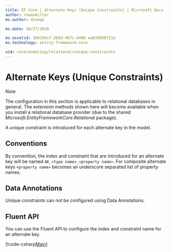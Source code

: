 ```yaml
---
title: EF Core | Alternate Keys (Unique Constraints) | Microsoft Docs
author: rowanmiller
ms.author: divega

ms.date: 10/27/2016

ms.assetid: 3d419dcf-2b5d-467c-b408-ea03d830721a
ms.technology: entity-framework-core

uid: core/modeling/relational/unique-constraints
---
```

# Alternate Keys (Unique Constraints)

> [!NOTE]
> The configuration in this section is applicable to relational databases in general. The extension methods shown here will become available when you install a relational database provider (due to the shared *Microsoft.EntityFrameworkCore.Relational* package).

A unique constraint is introduced for each alternate key in the model.

## Conventions

By convention, the index and constraint that are introduced for an alternate key will be named `AK_<type name>_<property name>`. For composite alternate keys `<property name>` becomes an underscore separated list of property names.

## Data Annotations

Unique constraints can not be configured using Data Annotations.

## Fluent API

You can use the Fluent API to configure the index and constraint name for an alternate key.

[!code-csharp[Main](../../../../samples/core/relational/Modeling/FluentAPI/Samples/Relational/AlternateKeyName.cs?name=Model&highlight=9)]
